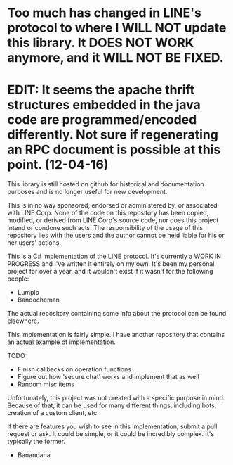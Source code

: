 # Too much has changed in LINE's protocol to where I WILL NOT update this library. It DOES NOT WORK anymore, and it WILL NOT BE FIXED.

# EDIT: It seems the apache thrift structures embedded in the java code are programmed/encoded differently. Not sure if regenerating an RPC document is possible at this point. (12-04-16)

This library is still hosted on github for historical and documentation purposes and is no longer useful for new development.

This is in no way sponsored, endorsed or administered by, or associated with LINE Corp.
None of the code on this repository has been copied, modified, or derived from LINE Corp's source code, nor does this project intend or condone such acts. The responsibility of the usage of this repository lies with the users and the author cannot be held liable for his or her users' actions.

This is a C# implementation of the LINE protocol. It's currently a WORK IN PROGRESS and I've written it entirely on my own. It's been my personal project for over a year, and it wouldn't exist if it wasn't for the following people:

 - Lumpio
 - Bandocheman

The actual repository containing some info about the protocol can be found elsewhere.

This implementation is fairly simple. I have another repository that contains an actual example of implementation.

TODO:
 - Finish callbacks on operation functions
 - Figure out how 'secure chat' works and implement that as well
 - Random misc items


Unfortunately, this project was not created with a specific purpose in mind. Because of that, it can be used for many different things, including bots, creation of a custom client, etc.

If there are features you wish to see in this implementation, submit a pull request or ask. It could be simple, or it could be incredibly complex. It's typically the former.

- Banandana
